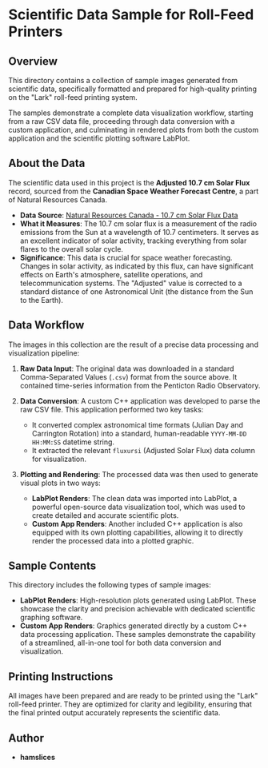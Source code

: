 # Scientific Data Sample for Roll-Feed Printers

## Overview

This directory contains a collection of sample images generated from scientific data, specifically formatted and prepared for high-quality printing on the "Lark" roll-feed printing system.

The samples demonstrate a complete data visualization workflow, starting from a raw CSV data file, proceeding through data conversion with a custom application, and culminating in rendered plots from both the custom application and the scientific plotting software LabPlot.

## About the Data

The scientific data used in this project is the **Adjusted 10.7 cm Solar Flux** record, sourced from the **Canadian Space Weather Forecast Centre**, a part of Natural Resources Canada.

-   **Data Source**: [Natural Resources Canada - 10.7 cm Solar Flux Data](https://www.spaceweather.gc.ca/forecast-prevision/solar-solaire/solarflux/sx-5-flux-en.php)
-   **What it Measures**: The 10.7 cm solar flux is a measurement of the radio emissions from the Sun at a wavelength of 10.7 centimeters. It serves as an excellent indicator of solar activity, tracking everything from solar flares to the overall solar cycle.
-   **Significance**: This data is crucial for space weather forecasting. Changes in solar activity, as indicated by this flux, can have significant effects on Earth's atmosphere, satellite operations, and telecommunication systems. The "Adjusted" value is corrected to a standard distance of one Astronomical Unit (the distance from the Sun to the Earth).

## Data Workflow

The images in this collection are the result of a precise data processing and visualization pipeline:

1.  **Raw Data Input**: The original data was downloaded in a standard Comma-Separated Values (`.csv`) format from the source above. It contained time-series information from the Penticton Radio Observatory.

2.  **Data Conversion**: A custom C++ application was developed to parse the raw CSV file. This application performed two key tasks:
    *   It converted complex astronomical time formats (Julian Day and Carrington Rotation) into a standard, human-readable `YYYY-MM-DD HH:MM:SS` datetime string.
    *   It extracted the relevant `fluxursi` (Adjusted Solar Flux) data column for visualization.

3.  **Plotting and Rendering**: The processed data was then used to generate visual plots in two ways:
    *   **LabPlot Renders**: The clean data was imported into LabPlot, a powerful open-source data visualization tool, which was used to create detailed and accurate scientific plots.
    *   **Custom App Renders**: Another included C++ application is also equipped with its own plotting capabilities, allowing it to directly render the processed data into a plotted graphic.

## Sample Contents

This directory includes the following types of sample images:

-   **LabPlot Renders**: High-resolution plots generated using LabPlot. These showcase the clarity and precision achievable with dedicated scientific graphing software.
-   **Custom App Renders**: Graphics generated directly by a custom C++ data processing application. These samples demonstrate the capability of a streamlined, all-in-one tool for both data conversion and visualization.

## Printing Instructions

All images have been prepared and are ready to be printed using the "Lark" roll-feed printer. They are optimized for clarity and legibility, ensuring that the final printed output accurately represents the scientific data.

## Author

-   **hamslices**